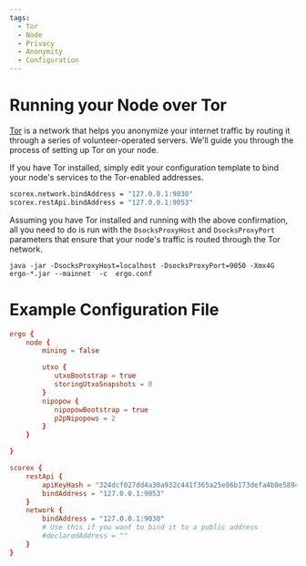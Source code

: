 ```yaml
---
tags:
  - Tor
  - Node
  - Privacy
  - Anonymity
  - Configuration
---
```


# Running your Node over Tor

[Tor](https://www.torproject.org/download/tor/) is a network that helps you anonymize your internet traffic by routing it through a series of volunteer-operated servers. We'll guide you through the process of setting up Tor on your node.


If you have Tor installed, simply edit your configuration template to bind your node's services to the Tor-enabled addresses. 

```bash
scorex.network.bindAddress = "127.0.0.1:9030"
scorex.restApi.bindAddress = "127.0.0.1:9053"
```

Assuming you have Tor installed and running with the above confirmation, all you need to do is run with the `DsocksProxyHost` and `DsocksProxyPort` parameters that ensure that your node's traffic is routed through the Tor network.

```
java -jar -DsocksProxyHost=localhost -DsocksProxyPort=9050 -Xmx4G ergo-*.jar --mainnet  -c  ergo.conf 
```

# Example Configuration File

```conf
ergo {
    node {
        mining = false

        utxo {
           utxoBootstrap = true
           storingUtxoSnapshots = 0
        }
        nipopow {
           nipopowBootstrap = true
           p2pNipopows = 2
        }
    }

}

scorex {
    restApi {
        apiKeyHash = "324dcf027dd4a30a932c441f365a25e86b173defa4b8e58948253471b81b72cf"
        bindAddress = "127.0.0.1:9053"
    }
    network {
        bindAddress = "127.0.0.1:9030"
        # Use this if you want to bind it to a public address
        #declaredAddress = ""
    }
}
```
